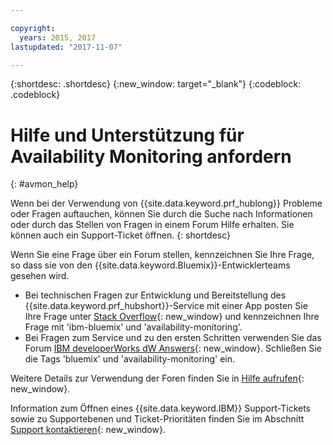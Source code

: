 ```yaml
---

copyright:
  years: 2015, 2017
lastupdated: "2017-11-07"

---
```


{:shortdesc: .shortdesc}
{:new_window: target="_blank"}
{:codeblock: .codeblock}

# Hilfe und Unterstützung für Availability Monitoring anfordern
{: #avmon_help}

Wenn bei der Verwendung von {{site.data.keyword.prf_hublong}} Probleme oder Fragen auftauchen, können Sie durch die Suche nach Informationen oder durch das Stellen von Fragen in einem Forum Hilfe erhalten. Sie können auch ein Support-Ticket öffnen.
{: shortdesc}

Wenn Sie eine Frage über ein Forum stellen, kennzeichnen Sie Ihre Frage, so dass sie von den {{site.data.keyword.Bluemix}}-Entwicklerteams gesehen wird.

-   Bei technischen Fragen zur Entwicklung und Bereitstellung des {{site.data.keyword.prf_hubshort}}-Service mit einer App posten Sie Ihre Frage unter [Stack Overflow](http://stackoverflow.com/search?q=availability-monitoring+ibm-bluemix "(Wird in neuer Registerkarte oder neuem Fenster geöffnet)"){: new_window} und kennzeichnen Ihre Frage mit 'ibm-bluemix' und 'availability-monitoring'.
-   Bei Fragen zum Service und zu den ersten Schritten verwenden Sie das Forum [IBM developerWorks dW Answers](https://developer.ibm.com/answers/smartspace/bluemix/ "(Wird in neuer Registerkarte oder neuem Fenster geöffnet)"){: new_window}. Schließen Sie die Tags 'bluemix' und 'availability-monitoring' ein.

Weitere Details zur Verwendung der Foren finden Sie in [Hilfe aufrufen](https://console.{DomainName}/docs/support/index.html#getting-help){: new_window}.

Information zum Öffnen eines {{site.data.keyword.IBM}} Support-Tickets sowie zu Supportebenen und Ticket-Prioritäten finden Sie im Abschnitt [Support kontaktieren](https://console.{DomainName}/docs/support/index.html#contacting-support){: new_window}.
